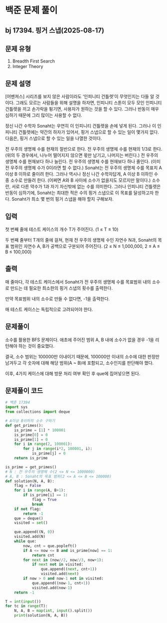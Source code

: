 # 백준 문제 풀이

## bj 17394. 핑거 스냅(2025-08-17)

## 문제 유형

1. Breadth First Search
2. Integer Theory

## 문제 설명

[어벤져스] 시리즈를 보지 않은 사람이라도 ‘인피니티 건틀렛’이 무엇인지는 다들 알 것이다. 그래도 모르는 사람들을 위해 설명을 하자면, 인피니티 스톤이 모두 모인 인피니티 건틀렛을 끼고 손가락을 튕기면, 사용자가 원하는 것을 할 수 있다. 그러나 반동이 매우 심하기 때문에 그리 많이는 사용할 수 없다.

정신 나간 수학자 Sonaht는 우연히 이 인피니티 건틀렛을 손에 넣게 된다. 그러나 이 인피니티 건틀렛에는 약간의 하자가 있어서, 핑거 스냅으로 할 수 있는 일이 몇가지 없다. 다음은, 핑거 스냅으로 할 수 있는 일을 나열한 것이다.

전 우주의 생명체 수를 현재의 절반으로 한다.
전 우주의 생명체 수를 현재의 1/3로 한다.
(위의 두 경우에서, 나누어 떨어지지 않으면 몫만 남기고, 나머지는 버린다.)
전 우주의 생명체 수를 현재보다 하나 늘린다.
전 우주의 생명체 수를 현재보다 하나 줄인다.
(이미 전 우주의 생명체 수가 0이라면 할 수 없다.)
Sonaht는 전 우주의 생명체 수를 목표치 A 이상 B 이하로 줄이려 한다. 그러나 역시나 정신 나간 수학자답게, A 이상 B 이하인 수 중 소수로 만들려 한다. (어쩌면 A와 B 사이에 소수가 없을지도 모르지만 말이다.) 소수란, 서로 다른 약수가 1과 자기 자신밖에 없는 수를 의미한다. 그러나 인피니티 건틀렛은 반동이 심하기에, Sonaht는 최대한 적은 수의 핑거 스냅으로 이 목표를 달성하고자 한다. Sonaht가 최소 몇 번의 핑거 스냅을 해야 할지 구해보자.

## 입력

첫 번째 줄에 테스트 케이스의 개수 T가 주어진다. (1 ≤ T ≤ 10)

두 번째 줄부터 T개의 줄에 걸쳐, 현재 전 우주의 생명체 수인 자연수 N과, Sonaht의 목표 범위인 자연수 A, B가 공백으로 구분되어 주어진다. (2 ≤ N ≤ 1,000,000, 2 ≤ A ≤ B ≤ 100,000)

## 출력

매 줄마다, 각 테스트 케이스에서 Sonaht가 전 우주의 생명체 수를 목표범위 내의 소수로 만드는 데 필요한 최소한의 핑거 스냅의 횟수를 출력한다.

만약 목표범위 내의 소수로 만들 수 없다면, -1을 출력한다.

매 테스트 케이스는 독립적으로 고려되어야 한다.

## 문제풀이

소수를 활용한 BFS 문제이다. 애초에 주어진 범위 A, B 내에 소수가 없을 경우 -1을 리턴해야 하는 것이 중요했다.

결국, 소수 범위는 100000만 이내이기 때문에, 100000만 이내의 소수에 대한 판정만 남겨두고 각 숫자에 대해 해당 범위(A ~ B)에 포함되고, 소수인지를 판단해야 했다.

이후, 4가지 케이스에 대해 방문 처리 여부 확인 후 que에 집어넣으면 된다.

## 문제풀이 코드

```python
# 백준 17394
import sys
from collections import deque

# A이상 B이하의 소수 구하기
def get_primes():
    is_prime = [1] * 100001
    is_prime[0] = 0
    is_prime[1] = 0
    for i in range(2, 100001):
        for j in range(i*2, 100001, i):
            is_prime[j] = 0
    return is_prime

is_prime = get_primes()
# N : 전 우주의 생명체 수(2 <= N <= 1000000)
# A, B : Sonaht의 목표 범위(2 <= A <= B <= 100000)
def solution(N, A, B):
    flag = False
    for i in range(A, B+1):
        if is_prime[i] == 1:
            flag = True
            break
    if not flag:
        return -1
    que = deque()
    visited = set()

    que.append((N, 0))
    visited.add(N)
    while que:
        now, cnt = que.popleft()
        if A <= now <= B and is_prime[now] == 1:
            return cnt
        for next in (now//2, now//3, now+1):
            if next not in visited:
                que.append((next, cnt+1))
                visited.add(next)
        if now > 0 and now-1 not in visited:
            que.append((now-1, cnt+1))
            visited.add(now-1)
    return -1

T = int(input())
for tc in range(T):
    N, A, B = map(int, input().split())
    print(solution(N, A, B))
```

```java


```
